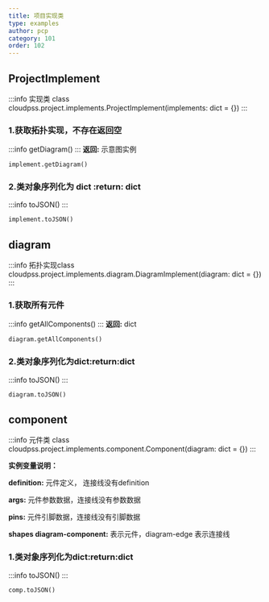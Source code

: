 ```yaml
---
title: 项目实现类
type: examples
author: pcp
category: 101
order: 102
---
```



## ProjectImplement

:::info
实现类 class cloudpss.project.implements.ProjectImplement(implements: dict = {})
:::

### 1.获取拓扑实现，不存在返回空
:::info
getDiagram() 
:::
**返回:**  示意图实例
```python
implement.getDiagram()
```
### 2.类对象序列化为 dict :return: dict
:::info
toJSON()
:::
```python
implement.toJSON()
```
## diagram
:::info
拓扑实现class cloudpss.project.implements.diagram.DiagramImplement(diagram: dict = {})
:::

### 1.获取所有元件
:::info
getAllComponents()
:::
**返回:** dict<Component>
```python
diagram.getAllComponents()
```
### 2.类对象序列化为dict:return:dict
:::info
toJSON()
:::
```python
diagram.toJSON()
```

## component
:::info
元件类 class cloudpss.project.implements.component.Component(diagram: dict = {})
:::

**实例变量说明：**

**definition:** 元件定义， 连接线没有definition

**args:** 元件参数数据，连接线没有参数数据

**pins:** 元件引脚数据，连接线没有引脚数据

**shapes diagram-component:** 表示元件，diagram-edge 表示连接线

### 1.类对象序列化为dict:return:dict
:::info
toJSON()
:::
```python
comp.toJSON()
```